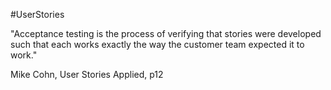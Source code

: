 #UserStories

"Acceptance testing is the process of verifying that stories were developed such that each works exactly the way the customer team expected it to work."

Mike Cohn, User Stories Applied, p12